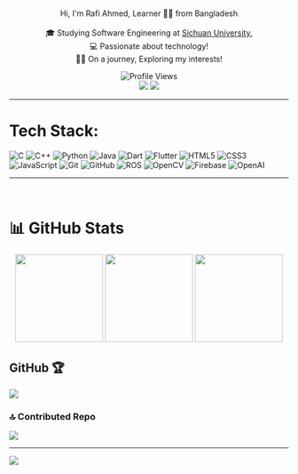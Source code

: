 <br>
<p align="center">
  Hi, I'm Rafi Ahmed, Learner 👨‍💻 from Bangladesh
  <br>
  <br>
  🎓 Studying Software Engineering at <a href="https://en.scu.edu.cn/"> Sichuan University.</a>
  <br>
  💻 Passionate about technology!
  <br>
  🧑‍💼 On a journey, Exploring my interests!
  <br>
</p>
<div align ="center">
<img src="https://komarev.com/ghpvc/?username=codewith-rafi&color=blueviolet&style=flat-square&label=Profile+Views" alt="Profile Views" />
</div>
<div align="center"> 
  <a href = "mailto:20rafiahmed02@gmail.com"><img src="https://img.shields.io/badge/-Gmail-%23333?style=for-the-badge&logo=gmail&logoColor=white" target="_blank"></a>
  <a href="https://www.linkedin.com/in/codewithrafi/" target="_blank"><img src="https://img.shields.io/badge/-LinkedIn-%230077B5?style=for-the-badge&logo=linkedin&logoColor=white" target="_blank"></a> 
 
</div>

<hr>

# Tech Stack:

![C](https://img.shields.io/badge/C-%2300599C.svg?style=for-the-badge&logo=c&logoColor=white) 
![C++](https://img.shields.io/badge/C++-%2300599C.svg?style=for-the-badge&logo=c%2B%2B&logoColor=white) 
![Python](https://img.shields.io/badge/Python-3670A0?style=for-the-badge&logo=python&logoColor=ffdd54) 
![Java](https://img.shields.io/badge/Java-%23ED8B00.svg?style=for-the-badge&logo=openjdk&logoColor=white) 
![Dart](https://img.shields.io/badge/Dart-%230175C2.svg?style=for-the-badge&logo=dart&logoColor=white)
![Flutter](https://img.shields.io/badge/Flutter-%2302569B.svg?style=for-the-badge&logo=flutter&logoColor=white) 
![HTML5](https://img.shields.io/badge/HTML5-%23E34F26.svg?style=for-the-badge&logo=html5&logoColor=white) 
![CSS3](https://img.shields.io/badge/CSS3-%231572B6.svg?style=for-the-badge&logo=css3&logoColor=white) 
![JavaScript](https://img.shields.io/badge/JavaScript-%23323330.svg?style=for-the-badge&logo=javascript&logoColor=%23F7DF1E) 
![Git](https://img.shields.io/badge/Git-%23F05032.svg?style=for-the-badge&logo=git&logoColor=white)
![GitHub](https://img.shields.io/badge/GitHub-%23121011.svg?style=for-the-badge&logo=github&logoColor=white)
![ROS](https://img.shields.io/badge/ROS-%23DA3E25.svg?style=for-the-badge&logo=ros&logoColor=white)
![OpenCV](https://img.shields.io/badge/OpenCV-%23017BFE.svg?style=for-the-badge&logo=opencv&logoColor=white)
![Firebase](https://img.shields.io/badge/Firebase-%23FFCA28.svg?style=for-the-badge&logo=firebase&logoColor=black)
![OpenAI](https://img.shields.io/badge/OpenAI-%23FFFFFF.svg?style=for-the-badge&logo=openai&logoColor=black)


<hr>

<br>

# 📊 GitHub Stats

<p align="center">
  <img src="https://github-profile-summary-cards.vercel.app/api/cards/profile-details?username=codewith-rafi&theme=radical" height="158em" />
  <img src="https://github-readme-stats.vercel.app/api?username=codewith-rafi&show_icons=true&theme=radical&hide_border=true" height="158em" />
  <img src="https://github-readme-stats.vercel.app/api/top-langs/?username=codewith-rafi&layout=compact&theme=radical&hide_border=true" height="158em" />
</p>

## GitHub 🏆
![](https://github-profile-trophy.vercel.app/?username=codewith-rafi&theme=onedark&no-frame=false&no-bg=true&margin-w=4)

### 🔝 Contributed Repo
![](https://github-contributor-stats.vercel.app/api?username=codewith-rafi&limit=5&theme=dark&combine_all_yearly_contributions=true)

---
[![](https://visitcount.itsvg.in/api?id=codewith-rafi&icon=0&color=0)](https://visitcount.itsvg.in)
